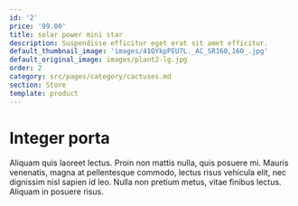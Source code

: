 ```yaml
---
id: '2'
price: '99.00'
title: solar power mini star
description: Suspendisse efficitur eget erat sit amet efficitur.
default_thumbnail_image: 'images/41QYkpPEU7L._AC_SR160,160_.jpg'
default_original_image: images/plant2-lg.jpg
order: 2
category: src/pages/category/cactuses.md
section: Store
template: product
---
```


# Integer porta

Aliquam quis laoreet lectus. Proin non mattis nulla, quis posuere mi. Mauris venenatis, magna at pellentesque commodo, lectus risus vehicula elit, nec dignissim nisl sapien id leo. Nulla non pretium metus, vitae finibus lectus. Aliquam in posuere risus.